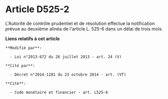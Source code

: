 # Article D525-2

L'Autorité de contrôle prudentiel et de résolution effectue la notification prévue au deuxième alinéa de l'article L. 525-6
dans un délai de trois mois.

**Liens relatifs à cet article**

	**Modifié par**:

	  - Loi n°2013-672 du 26 juillet 2013 - art. 24 (V)

	**Cité par**:

	  - Décret n°2014-1281 du 23 octobre 2014 - art. (VT)

	**Cite**:

	  - Code monétaire et financier - art. L525-6
